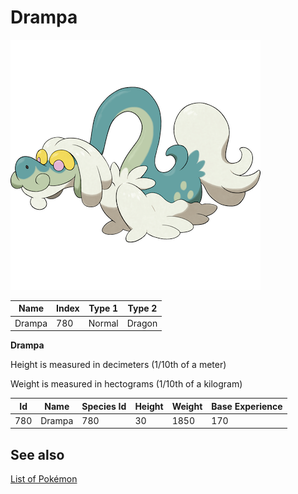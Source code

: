# Drampa


![Drampa](images/780.png)

| **Name** | **Index** | **Type 1** | **Type 2** |
|----|----|----|----|
| Drampa | 780 | Normal | Dragon  |

**Drampa** 


Height is measured in decimeters (1/10th of a meter)

Weight is measured in hectograms (1/10th of a kilogram)

| **Id** | **Name** | **Species Id** | **Height** | **Weight** | **Base Experience** |
|--------|----------|----------------|------------|------------|---------------------|
| 780 | Drampa | 780 | 30 | 1850 | 170 |


## See also

[List of Pokémon](../pokemon.md)

